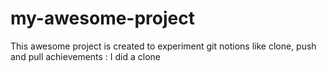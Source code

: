 # my-awesome-project
 This awesome project is created to experiment git notions like clone, push and pull
 achievements : I did a clone
